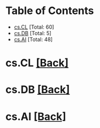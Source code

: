<div id=toc></div>

# Table of Contents

- [cs.CL](#cs.CL) [Total: 60]
- [cs.DB](#cs.DB) [Total: 5]
- [cs.AI](#cs.AI) [Total: 48]


<div id='cs.CL'></div>

# cs.CL [[Back]](#toc)



<div id='cs.DB'></div>

# cs.DB [[Back]](#toc)



<div id='cs.AI'></div>

# cs.AI [[Back]](#toc)

